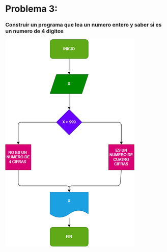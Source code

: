 # Problema 3:

### Construir un programa que lea un numero entero y saber si es un numero de 4 digitos

![Diagrama de flujo](diagrama.png)